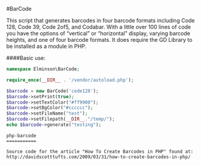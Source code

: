 #BarCode

This script that generates barcodes in four barcode formats including
Code 128, Code 39, Code 2of5, and Codabar. With a little over 100 lines
of code you have the options of “vertical” or “horizontal” display,
varying barcode heights, and one of four barcode formats. It does require
the GD Library to be installed as a module in PHP.

####Basic use:
```php
namespace Elminson\BarCode;

require_once(__DIR__ . '/vendor/autoload.php');

$barcode = new BarCode('code128');
$barcode->setPrint(true);
$barcode->setTextColor("#ff9900");
$barcode->setBgColor("#cccccc");
$barcode->setFileName("test");
$barcode->setFilepath(__DIR__."/temp/");
echo $barcode->generate("testing");
```




````
php-barcode
===========

Source code for the article "How To Create Barcodes in PHP" found at: 
http://davidscotttufts.com/2009/03/31/how-to-create-barcodes-in-php/
